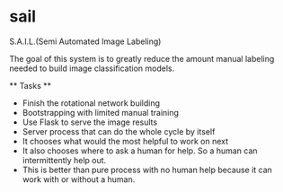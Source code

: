 # sail
S.A.I.L.(Semi Automated Image Labeling)

The goal of this system is to greatly reduce the amount manual labeling needed to build image classification models.

** Tasks **
* Finish the rotational network building
* Bootstrapping with limited manual training
* Use Flask to serve the image results
* Server process that can do the whole cycle by itself
* It chooses what would the most helpful to work on next
* It also chooses where to ask a human for help. So a human can intermittently help out.
* This is better than pure process with no human help because it can work with or without a human.

